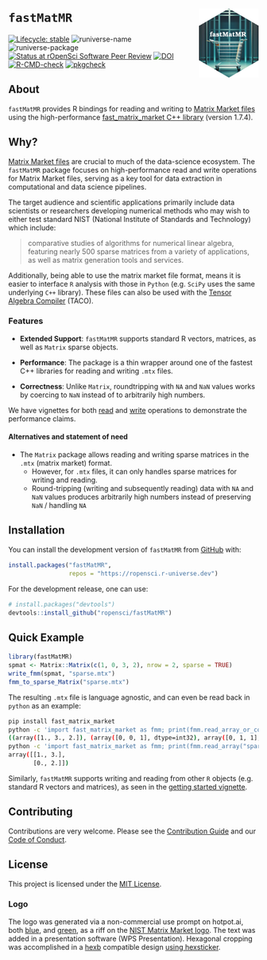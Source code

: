 
# `fastMatMR` <img src="man/figures/logo.png" align="right" height="139" alt="" />

<!-- badges: start -->

[![Lifecycle:
stable](https://img.shields.io/badge/lifecycle-stable-brightgreen.svg)](https://lifecycle.r-lib.org/articles/stages.html#stable)
![runiverse-name](https://ropensci.r-universe.dev/badges/:name)
![runiverse-package](https://ropensci.r-universe.dev/badges/fastMatMR)
[![Status at rOpenSci Software Peer
Review](https://badges.ropensci.org/606_status.svg)](https://github.com/ropensci/software-review/issues/606)
[![DOI](https://zenodo.org/badge/685246044.svg)](https://zenodo.org/badge/latestdoi/685246044)
[![R-CMD-check](https://github.com/ropensci/fastMatMR/actions/workflows/R-CMD-check.yaml/badge.svg)](https://github.com/ropensci/fastMatMR/actions/workflows/R-CMD-check.yaml)
[![pkgcheck](https://github.com/ropensci/fastMatMR/workflows/pkgcheck/badge.svg)](https://github.com/ropensci/fastMatMR/actions?query=workflow%3Apkgcheck)
<!-- badges: end -->

## About

`fastMatMR` provides R bindings for reading and writing to [Matrix
Market files](https://math.nist.gov/MatrixMarket/formats.html) using the
high-performance [fast_matrix_market C++
library](https://github.com/alugowski/fast_matrix_market) (version
1.7.4).

## Why?

[Matrix Market files](https://math.nist.gov/MatrixMarket/formats.html)
are crucial to much of the data-science ecosystem. The `fastMatMR`
package focuses on high-performance read and write operations for Matrix
Market files, serving as a key tool for data extraction in computational
and data science pipelines.

The target audience and scientific applications primarily include data
scientists or researchers developing numerical methods who may wish to
either test standard NIST (National Institute of Standards and
Technology) which include:

> comparative studies of algorithms for numerical linear algebra,
> featuring nearly 500 sparse matrices from a variety of applications,
> as well as matrix generation tools and services.

Additionally, being able to use the matrix market file format, means it
is easier to interface `R` analysis with those in `Python` (e.g. `SciPy`
uses the same underlying `C++` library). These files can also be used
with the [Tensor Algebra
Compiler](http://tensor-compiler.org/docs/tensors.html) (TACO).

### Features

- **Extended Support**: `fastMatMR` supports standard R vectors,
  matrices, as well as `Matrix` sparse objects.

- **Performance**: The package is a thin wrapper around one of the
  fastest C++ libraries for reading and writing `.mtx` files.

- **Correctness**: Unlike `Matrix`, roundtripping with `NA` and `NaN`
  values works by coercing to `NaN` instead of to arbitrarily high
  numbers.

We have vignettes for both
[read](https://docs.ropensci.org/fastMatMR/articles/fmm_read_bench.html)
and
[write](https://docs.ropensci.org/fastMatMR/articles/fmm_write_bench.html)
operations to demonstrate the performance claims.

#### Alternatives and statement of need

- The `Matrix` package allows reading and writing sparse matrices in the
  `.mtx` (matrix market) format.
  - However, for `.mtx` files, it can only handles sparse matrices for
    writing and reading.
  - Round-tripping (writing and subsequently reading) data with `NA` and
    `NaN` values produces arbitrarily high numbers instead of preserving
    `NaN` / handling `NA`

## Installation

You can install the development version of `fastMatMR` from
[GitHub](https://github.com/) with:

``` r
install.packages("fastMatMR",
                 repos = "https://ropensci.r-universe.dev")
```

For the development release, one can use:

``` r
# install.packages("devtools")
devtools::install_github("ropensci/fastMatMR")
```

## Quick Example

``` r
library(fastMatMR)
spmat <- Matrix::Matrix(c(1, 0, 3, 2), nrow = 2, sparse = TRUE)
write_fmm(spmat, "sparse.mtx")
fmm_to_sparse_Matrix("sparse.mtx")
```

The resulting `.mtx` file is language agnostic, and can even be read
back in `python` as an example:

``` bash
pip install fast_matrix_market
python -c 'import fast_matrix_market as fmm; print(fmm.read_array_or_coo("sparse.mtx"))'
((array([1., 3., 2.]), (array([0, 0, 1], dtype=int32), array([0, 1, 1], dtype=int32))), (2, 2))
python -c 'import fast_matrix_market as fmm; print(fmm.read_array("sparse.mtx"))'
array([[1., 3.],
       [0., 2.]])
```

Similarly, `fastMatMR` supports writing and reading from other `R`
objects (e.g. standard R vectors and matrices), as seen in the [getting
started
vignette](https://docs.ropensci.org/fastMatMR/articles/fastMatMR.html).

## Contributing

Contributions are very welcome. Please see the [Contribution
Guide](CONTRIBUTING.md) and our [Code of
Conduct](https://ropensci.org/code-of-conduct/).

## License

This project is licensed under the [MIT License](LICENSE.md).

### Logo

The logo was generated via a non-commercial use prompt on hotpot.ai,
both [blue](https://hotpot.ai/s/art-generator/8-TNiwRilbBFnQHwK), and
[green](https://hotpot.ai/s/art-generator/8-E2dBngG5nRiwCeL), as a riff
on the [NIST Matrix Market logo](https://math.nist.gov/MatrixMarket/).
The text was added in a presentation software (WPS Presentation).
Hexagonal cropping was accomplished in a [hexb](http://hexb.in/)
compatible design [using
hexsticker](https://github.com/fridex/hexsticker).

